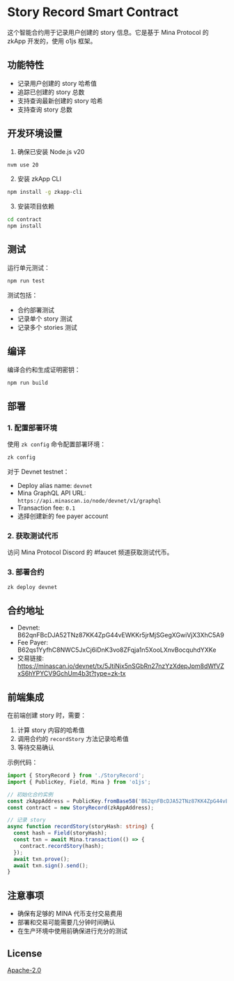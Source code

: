 # Story Record Smart Contract

这个智能合约用于记录用户创建的 story 信息。它是基于 Mina Protocol 的 zkApp 开发的，使用 o1js 框架。

## 功能特性

- 记录用户创建的 story 哈希值
- 追踪已创建的 story 总数
- 支持查询最新创建的 story 哈希
- 支持查询 story 总数

## 开发环境设置

1. 确保已安装 Node.js v20
```bash
nvm use 20
```

2. 安装 zkApp CLI
```bash
npm install -g zkapp-cli
```

3. 安装项目依赖
```bash
cd contract
npm install
```

## 测试

运行单元测试：
```bash
npm run test
```

测试包括：
- 合约部署测试
- 记录单个 story 测试
- 记录多个 stories 测试

## 编译

编译合约和生成证明密钥：
```bash
npm run build
```

## 部署

### 1. 配置部署环境

使用 `zk config` 命令配置部署环境：

```bash
zk config
```

对于 Devnet testnet：
- Deploy alias name: `devnet`
- Mina GraphQL API URL: `https://api.minascan.io/node/devnet/v1/graphql`
- Transaction fee: `0.1`
- 选择创建新的 fee payer account

### 2. 获取测试代币

访问 Mina Protocol Discord 的 #faucet 频道获取测试代币。

### 3. 部署合约

```bash
zk deploy devnet
```

## 合约地址

- Devnet: B62qnFBcDJA52TNz87KK4ZpG44vEWKKr5jrMjSGegXGwiVjX3XhC5A9
- Fee Payer: B62qs1YyfhC8NWC5JxCj6iDnK3vo8ZFqja1n5XooLXnvBocquhdYXKe
- 交易链接: https://minascan.io/devnet/tx/5JtiNjx5nSGbRn27nzYzXdepJpm8dWfVZxS6hYPYCV9GchUm4b3t?type=zk-tx

## 前端集成

在前端创建 story 时，需要：

1. 计算 story 内容的哈希值
2. 调用合约的 `recordStory` 方法记录哈希值
3. 等待交易确认

示例代码：
```typescript
import { StoryRecord } from './StoryRecord';
import { PublicKey, Field, Mina } from 'o1js';

// 初始化合约实例
const zkAppAddress = PublicKey.fromBase58('B62qnFBcDJA52TNz87KK4ZpG44vEWKKr5jrMjSGegXGwiVjX3XhC5A9');
const contract = new StoryRecord(zkAppAddress);

// 记录 story
async function recordStory(storyHash: string) {
  const hash = Field(storyHash);
  const txn = await Mina.transaction(() => {
    contract.recordStory(hash);
  });
  await txn.prove();
  await txn.sign().send();
}
```

## 注意事项

- 确保有足够的 MINA 代币支付交易费用
- 部署和交易可能需要几分钟时间确认
- 在生产环境中使用前确保进行充分的测试

## License

[Apache-2.0](LICENSE)
